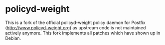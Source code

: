 policyd-weight
==============

This is a fork of the official policyd-weight policy daemon for Postfix (http://www.policyd-weight.org) as upstream code is not maintained actively anymore. This fork implements all patches which have shown up in Debian. 









